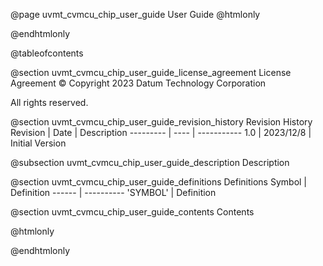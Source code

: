 @page uvmt_cvmcu_chip_user_guide User Guide
@htmlonly
<div class="autonumbering">
@endhtmlonly


@tableofcontents


@section uvmt_cvmcu_chip_user_guide_license_agreement License Agreement
© Copyright 2023 Datum Technology Corporation

All rights reserved.


@section uvmt_cvmcu_chip_user_guide_revision_history Revision History
Revision  | Date | Description
--------- | ---- | -----------
1.0 | 2023/12/8 | Initial Version

@subsection uvmt_cvmcu_chip_user_guide_description Description


@section uvmt_cvmcu_chip_user_guide_definitions Definitions
Symbol | Definition
------ | ----------
 'SYMBOL' | Definition


@section uvmt_cvmcu_chip_user_guide_contents Contents


@htmlonly
</div>
@endhtmlonly